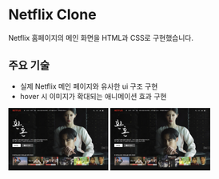 # Netflix Clone
Netflix 홈페이지의 메인 화면을 HTML과 CSS로 구현했습니다.

## 주요 기술
- 실제 Netflix 메인 페이지와 유사한 ui 구조 구현
- hover 시 이미지가 확대되는 애니메이션 효과 구현

<p float="left">
  <img src="/screenshot/기본.png" width="200">
  <img src="/screenshot/확대.png" width="200">
</p>

